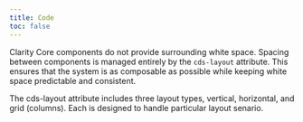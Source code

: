 ```yaml
---
title: Code
toc: false
---
```


Clarity Core components do not provide surrounding white space. Spacing between components is managed entirely by the `cds-layout` attribute. This ensures that the system is as composable as possible while keeping white space predictable and consistent.

The cds-layout attribute includes three layout types, vertical, horizontal, and grid (columns). Each is designed to handle particular layout senario.

<CdsDemos componentName="layout" />
